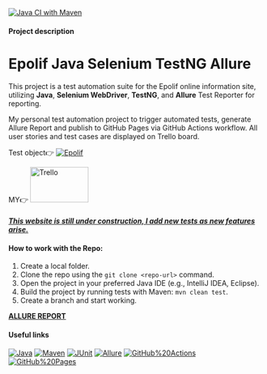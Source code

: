 [![Java CI with Maven](https://github.com/ptchela/EpolifJavaTestngSeleniumAllure/actions/workflows/selenium_test.yml/badge.svg)](https://github.com/ptchela/EpolifJavaTestngSeleniumAllure/actions/workflows/selenium_test.yml)
#### Project description
<!DOCTYPE html>
<html lang="en">

<head>
  <meta charset="UTF-8">
  <meta name="viewport" content="width=device-width, initial-scale=1.0">
</head>

<body>
  <h1>Epolif Java Selenium TestNG Allure</h1>

<p>
This project is a test automation suite for the Epolif online information site, utilizing <strong>Java</strong>, <strong>Selenium WebDriver</strong>,
<strong>TestNG</strong>, and <strong>Allure</strong> Test Reporter for reporting. 

</p>
My personal  test automation project to trigger automated tests, generate Allure Report and publish to GitHub Pages via GitHub Actions workflow. All user stories and test cases are displayed on Trello board. 

Test object👉
[![Epolif](https://user-images.githubusercontent.com/104420244/215063855-70b40acd-970f-4032-9725-a86ef43ca9b7.png)](https://epolif.ru/)

MY👉
[<img src="https://logosmarken.com/wp-content/uploads/2021/03/Trello-Logo-650x366.png" alt='Trello' width="115" height="70">](https://trello.com/invite/b/67cde3d08e807da44d0b36fc/ATTIc7f367d25f452389bc8bdd7d9ffb0f37570FA3A2/epolif-test-project)

#### [**_This website is still under construction, I add new tests as new features arise._**](https://epolif.ru/)



#### How to work with the Repo:
1. Create a local folder.
2. Clone the repo using the `git clone <repo-url>` command.
3. Open the project in your preferred Java IDE (e.g., IntelliJ IDEA, Eclipse).
4. Build the project by running tests with Maven: `mvn clean test`.
5. Create a branch and start working.
 
 [**ALLURE REPORT**](https://ptchela.github.io/EpolifJavaTestngSeleniumAllure)

#### Useful links <a name="some-links"></a>

[![Java](https://img.shields.io/badge/-Java-464646?style=flat-square&logo=Java)](https://www.oracle.com/java/)
[![Maven](https://img.shields.io/badge/-Maven-464646?style=flat-square&logo=Apache%20Maven)](https://maven.apache.org/)
[![JUnit](https://img.shields.io/badge/-JUnit-464646?style=flat-square&logo=JUnit)](https://junit.org/)
[![Allure](https://img.shields.io/badge/-Allure-464646?style=flat-square&logo=Allure)](http://allure.qatools.ru/)
[![GitHub%20Actions](https://img.shields.io/badge/-GitHub%20Actions-464646?style=flat-square&logo=GitHub%20actions)](https://github.com/features/actions/)
[![GitHub%20Pages](https://img.shields.io/badge/-GitHub%20Pages-464646?style=flat-square&logo=GitHub%20Pages)](https://pages.github.com/)
